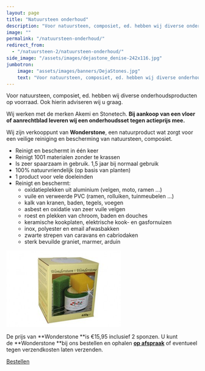```yaml
---
layout: page
title: "Natuursteen onderhoud"
description: "Voor natuursteen, composiet, ed. hebben wij diverse onderhoudsproducten op voorraad. Ook hierin adviseren wij u graag."
image: ""
permalink: "/natuursteen-onderhoud/"
redirect_from:
  - "/natuursteen-2/natuursteen-onderhoud/"
side_image: "/assets/images/dejastone_denise-242x116.jpg"
jumbotron:
    image: "assets/images/banners/DejaStones.jpg"
    text: "Voor natuursteen, composiet, ed. hebben wij diverse onderhoudsproducten." 
---
```

Voor natuursteen, composiet, ed. hebben wij diverse onderhoudsproducten op voorraad. Ook hierin adviseren wij u graag.

Wij werken met de merken Akemi en Stonetech. **Bij aankoop van een vloer of aanrechtblad leveren wij een onderhoudsset tegen actieprijs mee.**

Wij zijn verkooppunt van **Wonderstone**, een natuurproduct wat zorgt voor een veilige reiniging en bescherming van natuursteen, composiet.

*   Reinigt en beschermt in één keer
*   Reinigt 1001 materialen zonder te krassen
*   Is zeer spaarzaam in gebruik. 1,5 jaar bij normaal gebruik
*   100% natuurvriendelijk (op basis van planten)
*   1 product voor vele doeleinden
*   Reinigt en beschermt:
    *   oxidatieplekken uit aluminium (velgen, moto, ramen …)
    *   vuile en verweerde PVC (ramen, rolluiken, tuinmeubelen …)
    *   kalk van kranen, baden, tegels, voegen
    *   asbest en oxidatie van zeer vuile velgen
    *   roest en plekken van chroom, baden en douches
    *   keramische kookplaten, elektrische kook- en gasfornuizen
    *   inox, polyester en email afwasbakken
    *   zwarte strepen van caravans en cabriodaken
    *   sterk bevuilde graniet, marmer, arduin

[![wonderstone-wondersteen-onderhoud-natuursteen](/assets/images/2015/02/wonderstone-wondersteen-onderhoud-natuursteen-300x200.jpg)](/contact)

De prijs van **Wonderstone **is €15,95 inclusief 2 sponzen. U kunt de **Wonderstone **bij ons bestellen en ophalen **[op afspraak](/contact/)** of eventueel tegen verzendkosten laten verzenden.

[Bestellen](/contact/)